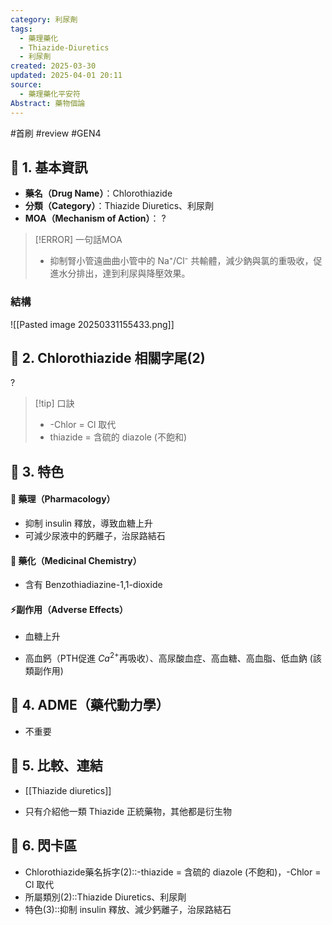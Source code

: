```yaml
---
category: 利尿劑
tags:
  - 藥理藥化
  - Thiazide-Diuretics
  - 利尿劑
created: 2025-03-30
updated: 2025-04-01 20:11
source:
  - 藥理藥化平安符
Abstract: 藥物個論
---
```


#首刷 #review #GEN4


## 🔹 1. 基本資訊
- **藥名（Drug Name）**：Chlorothiazide
- **分類（Category）**：Thiazide Diuretics、利尿劑
- **MOA（Mechanism of Action）**：
?
> [!ERROR] 一句話MOA
> - 抑制腎小管遠曲曲小管中的 Na⁺/Cl⁻ 共輸體，減少鈉與氯的重吸收，促進水分排出，達到利尿與降壓效果。


### 結構
![[Pasted image 20250331155433.png]]



## 🔹 2. Chlorothiazide 相關字尾(2)
?
> [!tip] 口訣
> - -Chlor = Cl 取代
> - thiazide = 含硫的 diazole (不飽和)


## 🔹 3. 特色
#### 🧪 藥理（Pharmacology）
- 抑制 insulin 釋放，導致血糖上升
- 可減少尿液中的鈣離子，治尿路結石


#### 🧬 藥化（Medicinal Chemistry）
- 含有 Benzothiadiazine-1,1-dioxide



#### ⚡副作用（Adverse Effects）

- 血糖上升

- 高血鈣（PTH促進 $Ca^{2+}$再吸收）、高尿酸血症、高血糖、高血脂、低血鈉 (該類副作用)



## 🔹 4. ADME（藥代動力學）
 - 不重要
## 🔹 5. 比較、連結

- [[Thiazide diuretics]]

- 只有介紹他一類 Thiazide 正統藥物，其他都是衍生物


## 🔹 6. 閃卡區

- Chlorothiazide藥名拆字(2)::-thiazide = 含硫的 diazole (不飽和)，-Chlor = Cl 取代
- 所屬類別(2)::Thiazide Diuretics、利尿劑
- 特色(3)::抑制 insulin 釋放、減少鈣離子，治尿路結石
